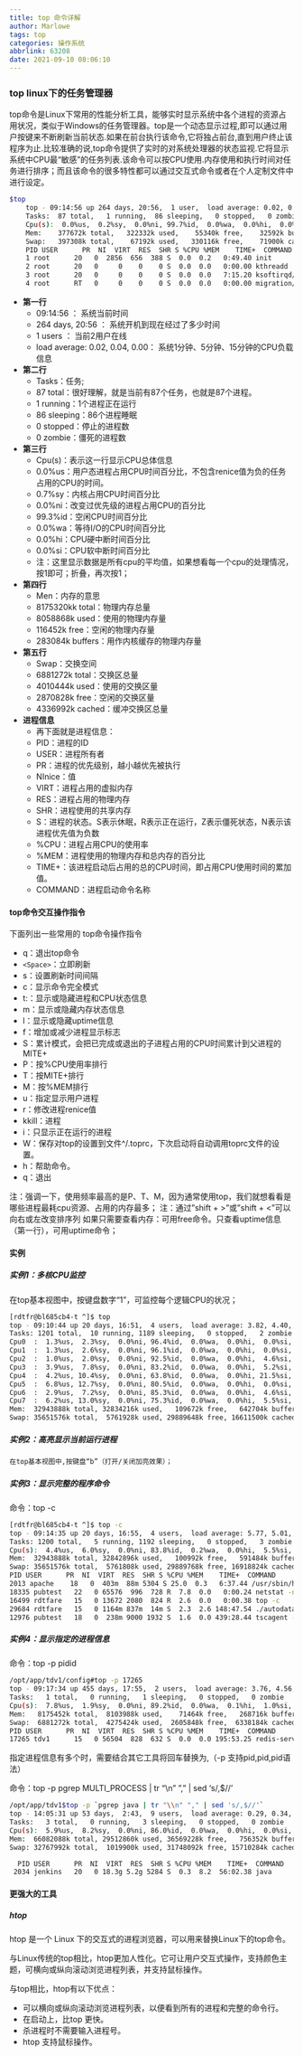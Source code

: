 ```yaml
---
title: top 命令详解
author: Marlowe
tags: top
categories: 操作系统
abbrlink: 63208
date: 2021-09-10 08:06:10
---
```


<!--more-->

### top linux下的任务管理器

top命令是Linux下常用的性能分析工具，能够实时显示系统中各个进程的资源占用状况，类似于Windows的任务管理器。top是一个动态显示过程,即可以通过用户按键来不断刷新当前状态.如果在前台执行该命令,它将独占前台,直到用户终止该程序为止.比较准确的说,top命令提供了实时的对系统处理器的状态监视.它将显示系统中CPU最“敏感”的任务列表.该命令可以按CPU使用.内存使用和执行时间对任务进行排序；而且该命令的很多特性都可以通过交互式命令或者在个人定制文件中进行设定。

```bash
$top
    top - 09:14:56 up 264 days, 20:56,  1 user,  load average: 0.02, 0.04, 0.00
    Tasks:  87 total,   1 running,  86 sleeping,   0 stopped,   0 zombie
    Cpu(s):  0.0%us,  0.2%sy,  0.0%ni, 99.7%id,  0.0%wa,  0.0%hi,  0.0%si,  0.2%st
    Mem:    377672k total,   322332k used,    55340k free,    32592k buffers
    Swap:   397308k total,    67192k used,   330116k free,    71900k cached
    PID USER      PR  NI  VIRT  RES  SHR S %CPU %MEM    TIME+  COMMAND
    1 root      20   0  2856  656  388 S  0.0  0.2   0:49.40 init
    2 root      20   0     0    0    0 S  0.0  0.0   0:00.00 kthreadd
    3 root      20   0     0    0    0 S  0.0  0.0   7:15.20 ksoftirqd/0
    4 root      RT   0     0    0    0 S  0.0  0.0   0:00.00 migration/0
```

* **第一行**
  * 09:14:56 ： 系统当前时间
  * 264 days, 20:56 ： 系统开机到现在经过了多少时间
  * 1 users ： 当前2用户在线
  * load average: 0.02, 0.04, 0.00： 系统1分钟、5分钟、15分钟的CPU负载信息
* **第二行**
  * Tasks：任务;
  * 87 total：很好理解，就是当前有87个任务，也就是87个进程。
  * 1 running：1个进程正在运行
  * 86 sleeping：86个进程睡眠
  * 0 stopped：停止的进程数
  * 0 zombie：僵死的进程数
* **第三行**
  * Cpu(s)：表示这一行显示CPU总体信息
  * 0.0%us：用户态进程占用CPU时间百分比，不包含renice值为负的任务占用的CPU的时间。
  * 0.7%sy：内核占用CPU时间百分比
  * 0.0%ni：改变过优先级的进程占用CPU的百分比
  * 99.3%id：空闲CPU时间百分比
  * 0.0%wa：等待I/O的CPU时间百分比
  * 0.0%hi：CPU硬中断时间百分比
  * 0.0%si：CPU软中断时间百分比
  * 注：这里显示数据是所有cpu的平均值，如果想看每一个cpu的处理情况，按1即可；折叠，再次按1；
* **第四行**
  * Men：内存的意思
  * 8175320kk total：物理内存总量
  * 8058868k used：使用的物理内存量
  * 116452k free：空闲的物理内存量
  * 283084k buffers：用作内核缓存的物理内存量
* **第五行**
  * Swap：交换空间
  * 6881272k total：交换区总量
  * 4010444k used：使用的交换区量
  * 2870828k free：空闲的交换区量
  * 4336992k cached：缓冲交换区总量
* **进程信息**
  * 再下面就是进程信息：
  * PID：进程的ID
  * USER：进程所有者
  * PR：进程的优先级别，越小越优先被执行
  * NInice：值
  * VIRT：进程占用的虚拟内存
  * RES：进程占用的物理内存
  * SHR：进程使用的共享内存
  * S：进程的状态。S表示休眠，R表示正在运行，Z表示僵死状态，N表示该进程优先值为负数
  * %CPU：进程占用CPU的使用率
  * %MEM：进程使用的物理内存和总内存的百分比
  * TIME+：该进程启动后占用的总的CPU时间，即占用CPU使用时间的累加值。
  * COMMAND：进程启动命令名称

####  top命令交互操作指令

下面列出一些常用的 top命令操作指令

* q：退出top命令
* `<Space>`：立即刷新
* s：设置刷新时间间隔
* c：显示命令完全模式
* t:：显示或隐藏进程和CPU状态信息
* m：显示或隐藏内存状态信息
* l：显示或隐藏uptime信息
* f：增加或减少进程显示标志
* S：累计模式，会把已完成或退出的子进程占用的CPU时间累计到父进程的MITE+
* P：按%CPU使用率排行
* T：按MITE+排行
* M：按%MEM排行
* u：指定显示用户进程
* r：修改进程renice值
* kkill：进程
* i：只显示正在运行的进程
* W：保存对top的设置到文件^/.toprc，下次启动将自动调用toprc文件的设置。
* h：帮助命令。
* q：退出

注：强调一下，使用频率最高的是P、T、M，因为通常使用top，我们就想看看是哪些进程最耗cpu资源、占用的内存最多； 注：通过”shift + >”或”shift + <”可以向右或左改变排序列 如果只需要查看内存：可用free命令。只查看uptime信息（第一行），可用uptime命令；

#### 实例

##### 实例1：多核CPU监控

在top基本视图中，按键盘数字“1”，可监控每个逻辑CPU的状况；

```bash
[rdtfr@bl685cb4-t ^]$ top
top - 09:10:44 up 20 days, 16:51,  4 users,  load average: 3.82, 4.40, 4.40
Tasks: 1201 total,  10 running, 1189 sleeping,   0 stopped,   2 zombie
Cpu0  :  1.3%us,  2.3%sy,  0.0%ni, 96.4%id,  0.0%wa,  0.0%hi,  0.0%si,  0.0%st
Cpu1  :  1.3%us,  2.6%sy,  0.0%ni, 96.1%id,  0.0%wa,  0.0%hi,  0.0%si,  0.0%st
Cpu2  :  1.0%us,  2.0%sy,  0.0%ni, 92.5%id,  0.0%wa,  0.0%hi,  4.6%si,  0.0%st
Cpu3  :  3.9%us,  7.8%sy,  0.0%ni, 83.2%id,  0.0%wa,  0.0%hi,  5.2%si,  0.0%st
Cpu4  :  4.2%us, 10.4%sy,  0.0%ni, 63.8%id,  0.0%wa,  0.0%hi, 21.5%si,  0.0%st
Cpu5  :  6.8%us, 12.7%sy,  0.0%ni, 80.5%id,  0.0%wa,  0.0%hi,  0.0%si,  0.0%st
Cpu6  :  2.9%us,  7.2%sy,  0.0%ni, 85.3%id,  0.0%wa,  0.0%hi,  4.6%si,  0.0%st
Cpu7  :  6.2%us, 13.0%sy,  0.0%ni, 75.3%id,  0.0%wa,  0.0%hi,  5.5%si,  0.0%st
Mem:  32943888k total, 32834216k used,   109672k free,   642704k buffers
Swap: 35651576k total,  5761928k used, 29889648k free, 16611500k cached
```

##### 实例2：高亮显示当前运行进程

```bash
在top基本视图中,按键盘“b”（打开/关闭加亮效果）；
```

##### 实例3：显示完整的程序命令

命令：top -c

```bash
[rdtfr@bl685cb4-t ^]$ top -c
top - 09:14:35 up 20 days, 16:55,  4 users,  load average: 5.77, 5.01, 4.64
Tasks: 1200 total,   5 running, 1192 sleeping,   0 stopped,   3 zombie
Cpu(s):  4.4%us,  6.0%sy,  0.0%ni, 83.8%id,  0.2%wa,  0.0%hi,  5.5%si,  0.0%st
Mem:  32943888k total, 32842896k used,   100992k free,   591484k buffers
Swap: 35651576k total,  5761808k used, 29889768k free, 16918824k cached
PID USER      PR  NI  VIRT  RES  SHR S %CPU %MEM    TIME+  COMMAND
2013 apache    18   0  403m  88m 5304 S 25.0  0.3   6:37.44 /usr/sbin/httpd
18335 pubtest   22   0 65576  996  728 R  7.8  0.0   0:00.24 netstat -naltp
16499 rdtfare   15   0 13672 2080  824 R  2.6  0.0   0:00.38 top -c
29684 rdtfare   15   0 1164m 837m  14m S  2.3  2.6 148:47.54 ./autodata data1.txt
12976 pubtest   18   0  238m 9000 1932 S  1.6  0.0 439:28.44 tscagent -s TOEV_P
```

##### 实例4：显示指定的进程信息

命令：top -p pidid

```bash
/opt/app/tdv1/config#top -p 17265
top - 09:17:34 up 455 days, 17:55,  2 users,  load average: 3.76, 4.56, 4.46
Tasks:   1 total,   0 running,   1 sleeping,   0 stopped,   0 zombie
Cpu(s):  7.8%us,  1.9%sy,  0.0%ni, 89.2%id,  0.0%wa,  0.1%hi,  1.0%si,  0.0%st
Mem:   8175452k total,  8103988k used,    71464k free,   268716k buffers
Swap:  6881272k total,  4275424k used,  2605848k free,  6338184k cached
PID USER      PR  NI  VIRT  RES  SHR S %CPU %MEM    TIME+  COMMAND
17265 tdv1      15   0 56504  828  632 S  0.0  0.0 195:53.25 redis-server
```

指定进程信息有多个时，需要结合其它工具将回车替换为,（-p 支持pid,pid,pid语法）

命令：top -p pgrep MULTI_PROCESS | tr “\n” ”,” | sed ‘s/,$//’

```bash
/opt/app/tdv1$top -p `pgrep java | tr "\\n" "," | sed 's/,$//'`
top - 14:05:31 up 53 days,  2:43,  9 users,  load average: 0.29, 0.34, 0.22
Tasks:   3 total,   0 running,   3 sleeping,   0 stopped,   0 zombie
Cpu(s):  5.9%us,  8.2%sy,  0.0%ni, 86.0%id,  0.0%wa,  0.0%hi,  0.0%si,  0.0%st
Mem:  66082088k total, 29512860k used, 36569228k free,   756352k buffers
Swap: 32767992k total,  1019900k used, 31748092k free, 15710284k cached

  PID USER      PR  NI  VIRT  RES  SHR S %CPU %MEM    TIME+  COMMAND                                          27855 rdtfare   20   0 4454m 1.3g 5300 S  0.7  2.0 338:31.37 java
 2034 jenkins   20   0 18.3g 5.2g 5284 S  0.3  8.2  56:02.38 java  
```

#### 更强大的工具

##### htop

htop 是一个 Linux 下的交互式的进程浏览器，可以用来替换Linux下的top命令。

与Linux传统的top相比，htop更加人性化。它可让用户交互式操作，支持颜色主题，可横向或纵向滚动浏览进程列表，并支持鼠标操作。

与top相比，htop有以下优点：

* 可以横向或纵向滚动浏览进程列表，以便看到所有的进程和完整的命令行。
* 在启动上，比top 更快。
* 杀进程时不需要输入进程号。
* htop 支持鼠标操作。